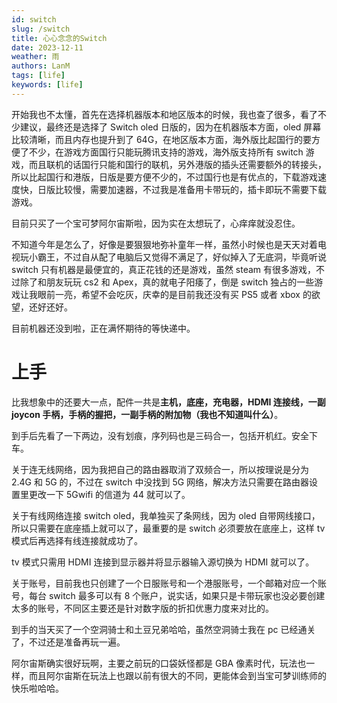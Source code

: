 ```yaml
---
id: switch
slug: /switch
title: 心心念念的Switch
date: 2023-12-11
weather: 雨
authors: LanM
tags: [life]
keywords: [life]
---
```


开始我也不太懂，首先在选择机器版本和地区版本的时候，我也查了很多，看了不少建议，最终还是选择了 Switch oled 日版的，因为在机器版本方面，oled 屏幕比较清晰，而且内存也提升到了 64G，在地区版本方面，海外版比起国行的要方便了不少，在游戏方面国行只能玩腾讯支持的游戏，海外版支持所有 switch 游戏，而且联机的话国行只能和国行的联机，另外港版的插头还需要额外的转接头，所以比起国行和港版，日版是要方便不少的，不过国行也是有优点的，下载游戏速度快，日版比较慢，需要加速器，不过我是准备用卡带玩的，插卡即玩不需要下载游戏。

目前只买了一个宝可梦阿尔宙斯啦，因为实在太想玩了，心痒痒就没忍住。

不知道今年是怎么了，好像是要狠狠地弥补童年一样，虽然小时候也是天天对着电视玩小霸王，不过自从配了电脑后又觉得不满足了，好似掉入了无底洞，毕竟听说 switch 只有机器是最便宜的，真正花钱的还是游戏，虽然 steam 有很多游戏，不过除了和朋友玩玩 cs2 和 Apex，真的就电子阳痿了，倒是 switch 独占的一些游戏让我眼前一亮，希望不会吃灰，庆幸的是目前我还没有买 PS5 或者 xbox 的欲望，还好还好。

目前机器还没到啦，正在满怀期待的等快递中。

# 上手

比我想象中的还要大一点，配件一共是**主机，底座，充电器，HDMI 连接线，一副 joycon 手柄，手柄的握把，一副手柄的附加物（我也不知道叫什么）**。

到手后先看了一下两边，没有划痕，序列码也是三码合一，包括开机红。安全下车。

关于连无线网络，因为我把自己的路由器取消了双频合一，所以按理说是分为 2.4G 和 5G 的，不过在 switch 中没找到 5G 网络，解决方法只需要在路由器设置里更改一下 5Gwifi 的信道为 44 就可以了。

关于有线网络连接 switch oled，我单独买了条网线，因为 oled 自带网线接口，所以只需要在底座插上就可以了，最重要的是 switch 必须要放在底座上，这样 tv 模式后再选择有线连接就成功了。

tv 模式只需用 HDMI 连接到显示器并将显示器输入源切换为 HDMI 就可以了。

关于账号，目前我也只创建了一个日服账号和一个港服账号，一个邮箱对应一个账号，每台 switch 最多可以有 8 个账户，说实话，如果只是卡带玩家也没必要创建太多的账号，不同区主要还是针对数字版的折扣优惠力度来对比的。

到手的当天买了一个空洞骑士和土豆兄弟哈哈，虽然空洞骑士我在 pc 已经通关了，不过还是准备再玩一遍。

阿尔宙斯确实很好玩啊，主要之前玩的口袋妖怪都是 GBA 像素时代，玩法也一样，而且阿尔宙斯在玩法上也跟以前有很大的不同，更能体会到当宝可梦训练师的快乐啦哈哈。
